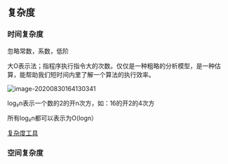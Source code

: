## 复杂度

### 时间复杂度

忽略常数，系数，低阶

大O表示法；指程序执行指令大的次数。仅仅是一种粗略的分析模型，是一种估算，能帮助我们短时间内里了解一个算法的执行效率。

![image-20200830164130341](F:\git\study\java\MD\image\image-20200830164130341.png)

log₂n表示一个数的2的开n次方，如：16的开2的4次方

所有log₂n都可以表示为O(logn）

[复杂度工具](https://zh.numberempire.com/graphingcalculator.php)

### 空间复杂度

